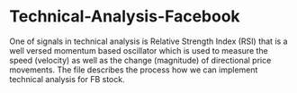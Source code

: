 # Technical-Analysis-Facebook
One of signals in technical analysis is Relative Strength Index (RSI) that is a well versed momentum based oscillator which is used to measure the speed (velocity) as well as the change (magnitude) of directional price movements. The file describes the process how we can implement technical analysis for FB stock. 
